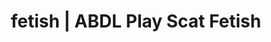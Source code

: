 ---
categories:
- Gender-Fluid
- AI Erotica
- ASMR Porn
- Virtual Sex
- Scat Fetish
image: /assets/images/1747713834203.webp
layout: post
schema:
  description: Premium adult content featuring ABDL Play, Scat Fetish. High-quality
    artwork with erotic themes.
  keywords:
  - Gender-Fluid
  - Queer Kinks
  - ABDL Play
  - Slow Burn
  - Scat Fetish
  - AI Erotica
  name: 1747713834203 | ABDL Play Scat Fetish
  type: VisualArtwork
seo:
  description: Featured content with high-quality Scat Fetish, ABDL Play. HD images
    available.
  keywords: Scat Fetish, ABDL Play
  og_image: /assets/images/1747713834203.webp
  schema_type: VisualArtwork
tags:
- '#fetish'
- ABDL Play
- Scat Fetish
title: fetish | ABDL Play Scat Fetish
---